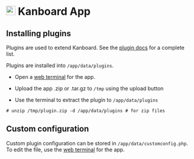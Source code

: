 # <img src="/documentation/img/kanboard-logo.png" width="25px"> Kanboard App

## Installing plugins

Plugins are used to extend Kanboard. See the [plugin docs](http://kanboard.net/plugins)
for a complete list.

Plugins are installed into `/app/data/plugins`.

* Open a [web terminal](/documentation/apps/#web-terminal) for the app.

* Upload the app .zip or .tar.gz to `/tmp` using the upload button

* Use the terminal to extract the plugin to `/app/data/plugins`

```
# unzip /tmp/plugin.zip -d /app/data/plugins # for zip files
```

## Custom configuration

Custom plugin configuration can be stored in `/app/data/customconfig.php`. To edit
the file, use the [web terminal](/documentation/apps/#web-terminal) for the app.

